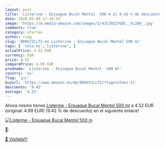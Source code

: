 ```yaml
---
layout: post
title: 'Listerine - Enjuague Bucal Mentol  500 m al 9.42 % de descuento'
date: 2020-05-09 17:20:52
image: 'https://m.media-amazon.com/images/I/41CIO1ZYGDL._SL200_.jpg'
comments: true
category: ofertas
author: ring
slug: 'B00GY2LLT2-es Listerine - Enjuague Bucal Mentol 500 ml'
tags: [ 'tole.es','listerine', ]
actualPrice: 4.52 EUR
currency: EUR
price: 4.52
comparePrice: 4.99 EUR
prodname: 'Listerine - Enjuague Bucal Mentol  500 ml'
country: 'es'
flag: '🇪🇸'
buyurl: 'https://www.amazon.es/dp/B00GY2LLT2/?tag=tolees-21'
descuento: '9.42'
average: '4.52'
---
```


Ahora mismo tienes [Listerine - Enjuague Bucal Mentol  500 ml](https://www.amazon.es/dp/B00GY2LLT2/?tag=tolees-21) a 4.52 EUR (original: 4.99 EUR) (9.42 %  de descuento) en el siguiente enlace!

[![Listerine - Enjuague Bucal Mentol  500 m](https://m.media-amazon.com/images/I/41CIO1ZYGDL._SL200_.jpg)](https://www.amazon.es/dp/B00GY2LLT2/?tag=tolees-21)

🔎:


[🛒 Visítala!!!](https://www.amazon.es/dp/B00GY2LLT2/?tag=tolees-21)
